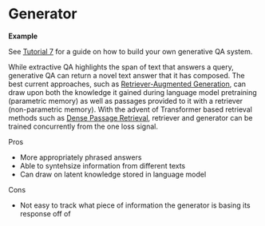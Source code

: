 <!---
title: "Generator"
metaTitle: "Generator"
metaDescription: ""
slug: "/docs/generator"
date: "2020-11-05"
id: "generatormd"
--->

# Generator

<div class="recommendation">

**Example**

See [Tutorial 7](/docs/latest/tutorial7md) for a guide on how to build your own generative QA system.

</div>

While extractive QA highlights the span of text that answers a query,
generative QA can return a novel text answer that it has composed.
The best current approaches, such as [Retriever-Augmented Generation](https://arxiv.org/abs/2005.11401),
can draw upon both the knowledge it gained during language model pretraining (parametric memory)
as well as passages provided to it with a retriever (non-parametric memory).
With the advent of Transformer based retrieval methods such as [Dense Passage Retrieval](https://arxiv.org/abs/2004.04906),
retriever and generator can be trained concurrently from the one loss signal.

Pros
* More appropriately phrased answers
* Able to syntehsize information from different texts
* Can draw on latent knowledge stored in language model

Cons
* Not easy to track what piece of information the generator is basing its response off of


